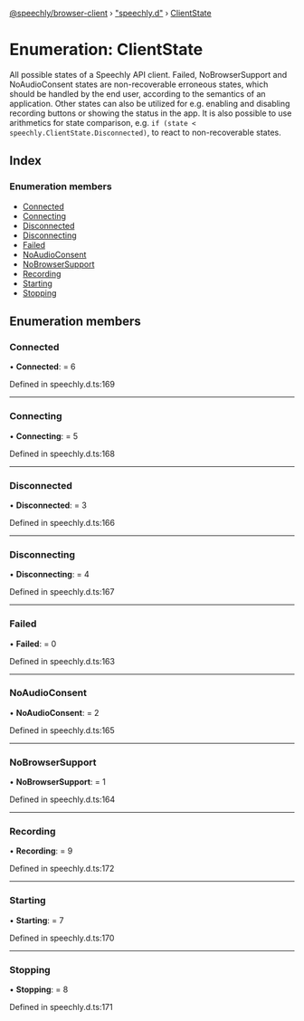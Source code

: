 [@speechly/browser-client](../README.md) › ["speechly.d"](../modules/_speechly_d_.md) › [ClientState](_speechly_d_.clientstate.md)

# Enumeration: ClientState

All possible states of a Speechly API client. Failed, NoBrowserSupport and NoAudioConsent states are non-recoverable
erroneous states, which should be handled by the end user, according to the semantics of an application.
Other states can also be utilized for e.g. enabling and disabling recording buttons or showing the status in the app.
It is also possible to use arithmetics for state comparison, e.g. `if (state < speechly.ClientState.Disconnected)`,
to react to non-recoverable states.

## Index

### Enumeration members

* [Connected](_speechly_d_.clientstate.md#connected)
* [Connecting](_speechly_d_.clientstate.md#connecting)
* [Disconnected](_speechly_d_.clientstate.md#disconnected)
* [Disconnecting](_speechly_d_.clientstate.md#disconnecting)
* [Failed](_speechly_d_.clientstate.md#failed)
* [NoAudioConsent](_speechly_d_.clientstate.md#noaudioconsent)
* [NoBrowserSupport](_speechly_d_.clientstate.md#nobrowsersupport)
* [Recording](_speechly_d_.clientstate.md#recording)
* [Starting](_speechly_d_.clientstate.md#starting)
* [Stopping](_speechly_d_.clientstate.md#stopping)

## Enumeration members

###  Connected

• **Connected**: = 6

Defined in speechly.d.ts:169

___

###  Connecting

• **Connecting**: = 5

Defined in speechly.d.ts:168

___

###  Disconnected

• **Disconnected**: = 3

Defined in speechly.d.ts:166

___

###  Disconnecting

• **Disconnecting**: = 4

Defined in speechly.d.ts:167

___

###  Failed

• **Failed**: = 0

Defined in speechly.d.ts:163

___

###  NoAudioConsent

• **NoAudioConsent**: = 2

Defined in speechly.d.ts:165

___

###  NoBrowserSupport

• **NoBrowserSupport**: = 1

Defined in speechly.d.ts:164

___

###  Recording

• **Recording**: = 9

Defined in speechly.d.ts:172

___

###  Starting

• **Starting**: = 7

Defined in speechly.d.ts:170

___

###  Stopping

• **Stopping**: = 8

Defined in speechly.d.ts:171
